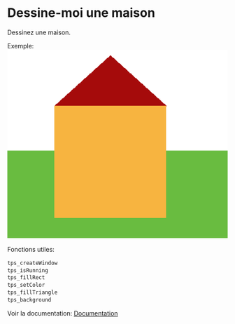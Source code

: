 # Dessine-moi une maison

Dessinez une maison.

Exemple:
![Maison](maison.png)

Fonctions utiles:
```c
tps_createWindow
tps_isRunning
tps_fillRect
tps_setColor
tps_fillTriangle
tps_background
```

Voir la documentation:
[Documentation](https://bramas.gitlab.io/libtps.h)
